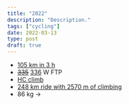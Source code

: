 ```yaml
---
title: "2022"
description: "Description."
tags: ["cycling"]
date: 2022-03-13
type: post
draft: true
---
```

- [105 km in 3 h](https://www.strava.com/activities/6991470847)
- ~~[335](https://www.strava.com/activities/6471509396)~~ [336](https://www.strava.com/activities/6621190498) W FTP
- [HC climb](https://www.strava.com/activities/7297309448#2971080275759606296)
- [248 km ride with 2570 m of climbing](https://www.strava.com/activities/7261245657)
- 86 kg ->
